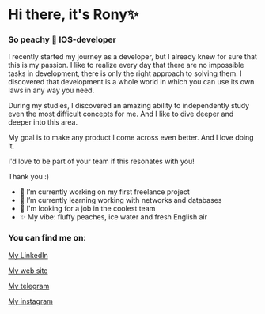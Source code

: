 # Hi there, it's Rony✨
### So peachy 🍑 IOS-developer
I recently started my journey as a developer, but I already knew for sure that this is my passion. I like to realize every day that there are no impossible tasks in development, there is only the right approach to solving them. I discovered that development is a whole world in which you can use its own laws in any way you need.

During my studies, I discovered an amazing ability to independently study even the most difficult concepts for me. And I like to dive deeper and deeper into this area.

My goal is to make any product I come across even better. And I love doing it.

I'd love to be part of your team if this resonates with you!

Thank you :)

- 🥷 I’m currently working on my first freelance project
- 🌱 I’m currently learning working with networks and databases
- 👀 I'm looking for a job in the coolest team
- ✨ My vibe: fluffy peaches, ice water and fresh English air
  
### You can find me on:

  [My LinkedIn](https://www.linkedin.com/in/sopeachydev/)
  
  [My web site](https://www.sopeachy.dev/)
  
  [My telegram](https://t.me/mozhnopersik)
  
  [My instagram](https://www.instagram.com/mozhnopersik/)

<!--
### Some stat

![](http://github-profile-summary-cards.vercel.app/api/cards/profile-details?username=mozhnopersik&theme=date_night)
![](http://github-profile-summary-cards.vercel.app/api/cards/stats?username=mozhnopersik&theme=date_night)
![](http://github-profile-summary-cards.vercel.app/api/cards/repos-per-language?username=mozhnopersik&theme=date_night)

**mozhnopersik/mozhnopersik** is a ✨ _special_ ✨ repository because its `README.md` (this file) appears on your GitHub profile.

Here are some ideas to get you started:

🔭 I’m currently working on my first freelance project
🌱 I’m currently learning working with networks and databases
- 👯 I’m looking to collaborate on ...
- 🤔 I’m looking for help with ...
- 💬 Ask me about ...
- 💌 How to reach me: ...
- 😄 Pronouns: ...
- ⚡ Fun fact: ...
-->
